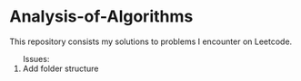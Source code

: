 # Analysis-of-Algorithms

This repository consists my solutions to problems I encounter on Leetcode.

<ol>
Issues:
<li>Add folder structure</li>
</ol>
